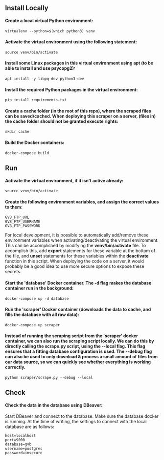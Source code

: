 <!--####################################################################################
# This file creates the markdown documentation for the GVB scraper repository.         #
#                                                                                      #
# Created by Thomas Jongstra 2019 - for the Municipality of Amsterdam                  #
#####################################################################################-->

## Install Locally

#### Create a local virtual Python environment:
	virtualenv --python=$(which python3) venv

#### Activate the virtual environment using the following statement:
	source venv/bin/activate

#### Install some Linux packages in this virtual environment using apt (to be able to install and use psycopg2):
    apt install -y libpq-dev python3-dev

#### Install the required Python packages in the virtual environment:
	pip install requirements.txt

#### Create a cache folder (in the root of this repo), where the scraped files can be saved/cached. When deploying this scraper on a server, (files in) the cache folder should not be granted execute rights:
    mkdir cache

#### Build the Docker containers:
    docker-compose build





## Run

#### Activate the virtual environment, if it isn't active already:
    source venv/bin/activate

#### Create the following environment variables, and assign the correct values to them:
    GVB_FTP_URL
    GVB_FTP_USERNAME
    GVB_FTP_PASSWORD

For local development, it is possible to automatically add/remove these environment variables when activating/deactivating the virtual environment. This can be accomplished by modifying the **venv/bin/activate** file. To accomplish this, add **export** statements for these variable at the bottom of the file, and **unset** statements for these variables within the **deactivate** function in this script. When deploying the code on a server, it would probably be a good idea to use more secure options to expose these secrets.

#### Start the 'database' Docker container. The -d flag makes the database container run in the background:
	docker-compose up -d database

#### Run the 'scraper' Docker container (downloads the data to cache, and fills the database with all raw data):
    docker-compose up scraper

#### Instead of running the scraping script from the 'scraper' docker container, we can also run the scraping script locally. We can do this by directly calling the scrape.py script, using the --local flag. This flag ensures that a fitting database configuration is used. The --debug flag can also be used to only download & process a small amount of files from our data source, so we can quickly see whether everything is working correctly.
    python scraper/scrape.py --debug --local


## Check

#### Check the data in the database using DBeaver:
Start DBeaver and connect to the database. Make sure the database docker is running.
At the time of writing, the settings to connect with the local database are as follows:

    host=localhost
    port=9000
    database=gvb
    username=postgres
    password=insecure